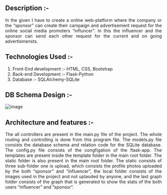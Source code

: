 <h2>Description :- </h2>
 <div align="justify"><p>In the given I have to create a online web-platform where the company or the “sponsor” can create their campaign and advertisement request for the online social media promoters “influncer”. In this the influencer and the sponsor can send each other request for the current and on going advertismensts.</p></div>

<h2>Technologies Used :- </h2>
  <ol>
  <li>Front-End development :- HTML, CSS, Bootstrap</li>
	<li>Back-end Development :- Flask-Python</li>
	<li>Database :- SQLAlchemy-SQLite</li> 
  </ol>
 
<h2>DB Schema Design :- </h2>

![image](https://github.com/user-attachments/assets/60c74f8a-4287-484d-8669-5c8101ebb193)



<h2>Architecture and features :- </h2>

<div align="justify"><p>The all controllers are present in the main.py file of the project. The whole routing and controlling is done from this program file. The models.py file consists the database schema and relation code for the SQLite database. The config.py file consists of the congfigation of the flask-app. The templates are present inside the template folder in the main root folder. The static folder is also present in the main root folder. The static consists of three sub-folder one is upload, which consists the profile photos uploaded by the both “sponsor” and “influencer”, the local folder consists of the images used in the project and not uplaoded by anyone, and the last graph folder consists of the graph that is generated to show the stats of the both users “influencer” and “sponsor”.</p></div>
